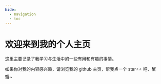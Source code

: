 ```yaml
---
hide:
  - navigation
  - toc
---
```



# 欢迎来到我的个人主页

这里主要记录了我学习与生活中的一些有用和有趣的事情。

如果你对我的内容感兴趣，请浏览我的 github 主页，帮我点一个 star⭐⭐ 吧，蟹蟹~